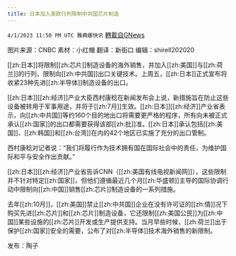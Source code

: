 ```yaml
---
title: 日本加入美欧行列限制中共国芯片制造
---
```

`4/1/2023 11:50 PM UTC 雅典娜快讯` [轉載自GNews](https://gnews.org/articles/1065957)

图片来源：CNBC
素材：小红帽  翻译：新街口  编辑：shirell202020    

[[zh:日本]]将限制[[zh:芯片]]制造设备的海外销售，并加入[[zh:美国]]与[[zh:荷兰]]的行列，限制向[[zh:中共国]]出口关键技术。上周五，[[zh:日本]]正式宣布将收紧23种先进[[zh:半导体]]制造设备的出口。  

[[zh:日本]][[zh:经济]]产业大臣西村康稔在新闻发布会上说，新措施旨在防止这些设备被转用于军事用途，并将于[[zh:7月]]生效。[[zh:日本]][[zh:经济]]产业省表示，向[[zh:中共国]]等约160个目的地出口将需要更严格的程序，所有向未被正式承认[[zh:国家]]的出口都需要获得该部[[zh:批]]准。[[zh:日本]]承认包括[[zh:美国]]、[[zh:韩国]]和[[zh:台湾]]在内的42个地区已实施了充分的出口管制。  

西村康稔对记者说：“我们将履行作为技术拥有国在国际社会中的责任，为维护国际和平与安全作出贡献。”  

[[zh:日本]][[zh:经济]]产业省告诉CNN（[[zh:美国有线电视新闻网]]），这些限制并不针对特定[[zh:国家]]，但他们遵循最近几个月[[zh:华盛顿]]主导的国际协调行动中限制向[[zh:中国]]销售[[zh:芯片]]制造设备的一系列措施。  

去年[[zh:10月]]，[[zh:美国]]禁止[[zh:中共国]]企业在没有许可证的[[zh:情]]况下购买先进[[zh:芯片]]和[[zh:芯片]]制造设备，它还限制[[zh:美国公民]]为[[zh:中国]]某些设施的[[zh:芯片]]开发或生产提供支持。当月早些时候，[[zh:荷兰]]出于保护[[zh:国家]]安全的需要，公布了对[[zh:半导体]]技术海外销售的新限制。  

发布：陶子




